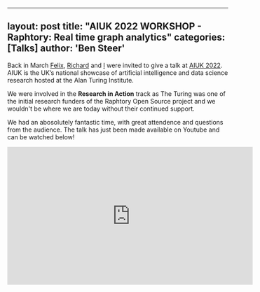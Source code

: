 
---
layout: post
title:  "AIUK 2022 WORKSHOP - Raphtory: Real time graph analytics"
categories: [Talks]
author: 'Ben Steer'
---

Back in March [Felix](https://twitter.com/felixcuadrado), [Richard](https://twitter.com/richardclegg) and [I](https://twitter.com/miratepuffin) were invited to give a talk at [AIUK 2022](https://www.turing.ac.uk/ai-uk). AIUK is the UK’s national showcase of artificial intelligence and data science research hosted at the Alan Turing Institute. 

We were involved in the **Research in Action** track as The Turing was one of the initial research funders of the Raphtory Open Source project and we wouldn't be where we are today without their continued support.


We had an abosolutely fantastic time, with great attendence and questions from the audience. The talk has just been made available on Youtube and can be watched below!

<iframe width="560" height="315" src="https://www.youtube.com/embed/7S9Ymnih-YM" title="YouTube video player" frameborder="0" allow="accelerometer; autoplay; clipboard-write; encrypted-media; gyroscope; picture-in-picture" allowfullscreen></iframe>
